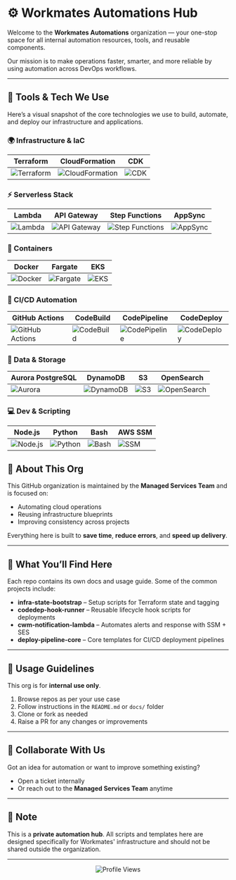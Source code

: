 # ⚙️ Workmates Automations Hub

Welcome to the **Workmates Automations** organization — your one-stop space for all internal automation resources, tools, and reusable components.

Our mission is to make operations faster, smarter, and more reliable by using automation across DevOps workflows.

---

## 🧰 Tools & Tech We Use

Here’s a visual snapshot of the core technologies we use to build, automate, and deploy our infrastructure and applications.

### 🌍 Infrastructure & IaC

| Terraform | CloudFormation | CDK |
|---|---|---|
| ![Terraform](https://img.shields.io/badge/Terraform-623CE4?style=for-the-badge&logo=terraform) | ![CloudFormation](https://img.shields.io/badge/CloudFormation-FF4F8B?style=for-the-badge&logo=aws-cloudformation) | ![CDK](https://img.shields.io/badge/CDK-8892BF?style=for-the-badge&logo=amazon-aws) |

### ⚡ Serverless Stack

| Lambda | API Gateway | Step Functions | AppSync |
|---|---|---|---|
| ![Lambda](https://img.shields.io/badge/Lambda-FF9900?style=for-the-badge&logo=aws-lambda) | ![API Gateway](https://img.shields.io/badge/API%20Gateway-232F3E?style=for-the-badge&logo=amazon-api-gateway) | ![Step Functions](https://img.shields.io/badge/Step%20Functions-F47C00?style=for-the-badge&logo=aws-step-functions) | ![AppSync](https://img.shields.io/badge/AppSync-232F3E?style=for-the-badge&logo=aws-appsync) |

### 🐳 Containers

| Docker | Fargate | EKS |
|---|---|---|
| ![Docker](https://img.shields.io/badge/Docker-2496ED?style=for-the-badge&logo=docker) | ![Fargate](https://img.shields.io/badge/Fargate-009FDA?style=for-the-badge&logo=aws-fargate) | ![EKS](https://img.shields.io/badge/EKS-704EB0?style=for-the-badge&logo=amazon-eks) |

### 🔄 CI/CD Automation

| GitHub Actions | CodeBuild | CodePipeline | CodeDeploy |
|---|---|---|---|
| ![GitHub Actions](https://img.shields.io/badge/GitHub%20Actions-2088FF?style=for-the-badge&logo=github-actions) | ![CodeBuild](https://img.shields.io/badge/CodeBuild-1546A0?style=for-the-badge&logo=aws-codebuild) | ![CodePipeline](https://img.shields.io/badge/CodePipeline-2E2F4C?style=for-the-badge&logo=aws-codepipeline) | ![CodeDeploy](https://img.shields.io/badge/CodeDeploy-6F2B8F?style=for-the-badge&logo=aws-codedeploy) |

### 💾 Data & Storage

| Aurora PostgreSQL | DynamoDB | S3 | OpenSearch |
|---|---|---|---|
| ![Aurora](https://img.shields.io/badge/Aurora%20PostgreSQL-527BBE?style=for-the-badge&logo=postgresql) | ![DynamoDB](https://img.shields.io/badge/DynamoDB-4053D6?style=for-the-badge&logo=amazon-dynamodb) | ![S3](https://img.shields.io/badge/S3-569A31?style=for-the-badge&logo=amazon-s3) | ![OpenSearch](https://img.shields.io/badge/OpenSearch-005EB8?style=for-the-badge&logo=opensearch) |

### 💻 Dev & Scripting

| Node.js | Python | Bash | AWS SSM |
|---|---|---|---|
| ![Node.js](https://img.shields.io/badge/Node.js-339933?style=for-the-badge&logo=node.js) | ![Python](https://img.shields.io/badge/Python-3776AB?style=for-the-badge&logo=python) | ![Bash](https://img.shields.io/badge/Bash-4EAA25?style=for-the-badge&logo=gnubash) | ![SSM](https://img.shields.io/badge/SSM-4D27AE?style=for-the-badge&logo=amazon-aws) |


## 🏢 About This Org

This GitHub organization is maintained by the **Managed Services Team** and is focused on:

- Automating cloud operations
- Reusing infrastructure blueprints
- Improving consistency across projects

Everything here is built to **save time**, **reduce errors**, and **speed up delivery**.

---

## 🚀 What You’ll Find Here

Each repo contains its own docs and usage guide. Some of the common projects include:

- **infra-state-bootstrap** – Setup scripts for Terraform state and tagging
- **codedep-hook-runner** – Reusable lifecycle hook scripts for deployments
- **cwm-notification-lambda** – Automates alerts and response with SSM + SES
- **deploy-pipeline-core** – Core templates for CI/CD deployment pipelines

---

## 🔐 Usage Guidelines

This org is for **internal use only**.

1. Browse repos as per your use case  
2. Follow instructions in the `README.md` or `docs/` folder  
3. Clone or fork as needed  
4. Raise a PR for any changes or improvements  

---

## 🤝 Collaborate With Us

Got an idea for automation or want to improve something existing?

- Open a ticket internally  
- Or reach out to the **Managed Services Team** anytime

---

## 📌 Note

This is a **private automation hub**. All scripts and templates here are designed specifically for Workmates' infrastructure and should not be shared outside the organization.

---

<p align="center">
  <img src="https://komarev.com/ghpvc/?username=workmates-automations&label=Organization%20views&color=0e75b6&style=plastic&abbreviated=true" alt="Profile Views" />
</p>
